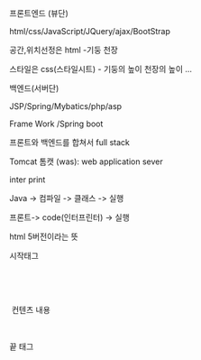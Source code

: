 프론트엔드 (뷰단)

html/css/JavaScript/JQuery/ajax/BootStrap

공간,위치선정은 html -기둥 천장

스타일은 css(스타일시트) - 기둥의 높이 천장의 높이 ...

백엔드(서버단)

JSP/Spring/Mybatics/php/asp

Frame Work  /Spring boot



프론트와 백엔드를 합쳐서 full stack



Tomcat 톰캣 (was): web application sever



inter print  



Java -> 컴파일 -> 클래스 -> 실행

프론트-> code(인터프린터) -> 실행 

<!DOCTYPE html>

html 5버전이라는 뜻

<html>  시작태그 

​			<head>

​							<title> 홈페이지제목 </title>





</head>
				<body>		

​				컨텐츠 내용 





​	</body>

</html> 끝 태그